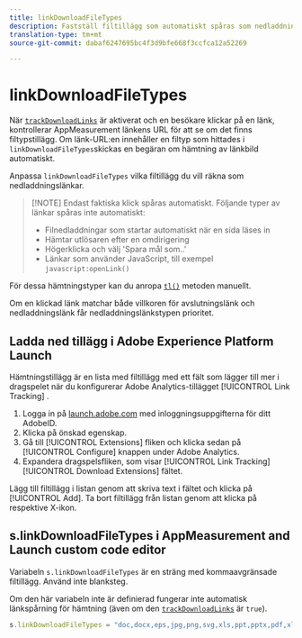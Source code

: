 ```yaml
---
title: linkDownloadFileTypes
description: Fastställ filtillägg som automatiskt spåras som nedladdningslänkar.
translation-type: tm+mt
source-git-commit: dabaf6247695bc4f3d9bfe668f3ccfca12a52269

---
```



# linkDownloadFileTypes

När [`trackDownloadLinks`](trackdownloadlinks.md) är aktiverat och en besökare klickar på en länk, kontrollerar AppMeasurement länkens URL för att se om det finns filtypstillägg. Om länk-URL:en innehåller en filtyp som hittades i `linkDownloadFileTypes`skickas en begäran om hämtning av länkbild automatiskt.

Anpassa `linkDownloadFileTypes` vilka filtillägg du vill räkna som nedladdningslänkar.

>[!NOTE] Endast faktiska klick spåras automatiskt. Följande typer av länkar spåras inte automatiskt:
>
> * Filnedladdningar som startar automatiskt när en sida läses in
> * Hämtar utlösaren efter en omdirigering
> * Högerklicka och välj &#39;Spara mål som..&#39;
> * Länkar som använder JavaScript, till exempel `javascript:openLink()`
>
> 
För dessa hämtningstyper kan du anropa [`tl()`](../functions/tl-method.md) metoden manuellt.

Om en klickad länk matchar både villkoren för avslutningslänk och nedladdningslänk får nedladdningslänkstypen prioritet.

## Ladda ned tillägg i Adobe Experience Platform Launch

Hämtningstillägg är en lista med filtillägg med ett fält som lägger till mer i dragspelet när du konfigurerar Adobe Analytics-tillägget [!UICONTROL Link Tracking] .

1. Logga in på [launch.adobe.com](https://launch.adobe.com) med inloggningsuppgifterna för ditt AdobeID.
2. Klicka på önskad egenskap.
3. Gå till [!UICONTROL Extensions] fliken och klicka sedan på [!UICONTROL Configure] knappen under Adobe Analytics.
4. Expandera dragspelsfliken, som visar [!UICONTROL Link Tracking] [!UICONTROL Download Extensions] fältet.

Lägg till filtillägg i listan genom att skriva text i fältet och klicka på [!UICONTROL Add]. Ta bort filtillägg från listan genom att klicka på respektive X-ikon.

## s.linkDownloadFileTypes i AppMeasurement and Launch custom code editor

Variabeln `s.linkDownloadFileTypes` är en sträng med kommaavgränsade filtillägg. Använd inte blanksteg.

Om den här variabeln inte är definierad fungerar inte automatisk länkspårning för hämtning (även om den [`trackDownloadLinks`](trackdownloadlinks.md) är `true`).

```js
s.linkDownloadFileTypes = "doc,docx,eps,jpg,png,svg,xls,ppt,pptx,pdf,xlsx,tab,csv,zip,txt,vsd,vxd,xml,js,css,rar,exe,wma,mov,avi,wmv,mp3,wav,m4v";
```
